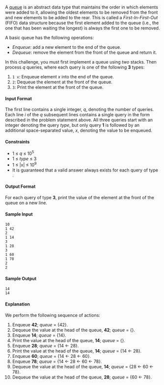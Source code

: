 A [queue](https://en.wikipedia.org/wiki/Queue_%28abstract_data_type%29) is an abstract data type that maintains the order in which elements were added to it, allowing the oldest elements to be removed from the front and new elements to be added to the rear. This is called a *First-In-First-Out* (FIFO) data structure because the first element added to the queue (i.e., the one that has been waiting the longest) is always the first one to be removed.

A basic queue has the following operations:

* *Enqueue*: add a new element to the end of the queue.
* *Dequeue*: remove the element from the front of the queue and return it.

In this challenge, you must first implement a queue using *two* stacks. Then process *q* queries, where each query is one of the following **3** types:

1. `1 x`: Enqueue element *x* into the end of the queue.
2. `2`: Dequeue the element at the front of the queue.
3. `3`: Print the element at the front of the queue.

#### Input Format

The first line contains a single integer, *q*, denoting the number of queries. 
Each line *i* of the *q* subsequent lines contains a single query in the form described in the problem statement above. All three queries start with an integer denoting the query *type*, but only query **1** is followed by an additional space-separated value, *x*, denoting the value to be enqueued.

#### Constraints

* 1 ≤ *q* ≤ 10<sup>5</sup>
* 1 ≤ *type* ≤ 3
* 1 ≤ |x| ≤ 10<sup>9</sup>
* It is guaranteed that a valid answer always exists for each query of type .

#### Output Format

For each query of type **3**, print the value of the element at the front of the queue on a new line.

#### Sample Input

    10
    1 42
    2
    1 14
    3
    1 28
    3
    1 60
    1 78
    2
    2

#### Sample Output

    14
    14

#### Explanation

We perform the following sequence of actions:

1. Enqueue **42**; *queue* = {42}.
2. Dequeue the value at the head of the queue, **42**; *queue* = {}.
3. Enqueue **14**; *queue* = {14}.
4. Print the value at the head of the queue, **14**; *queue* = {}.
5. Enqueue **28**; *queue* = {14 ← 28}.
6. Print the value at the head of the queue, **14**; *queue* = {14 ← 28}.
7. Enqueue **60**; *queue* = {14 ← 28 ← 60}.
8. Enqueue **78**; *queue* = {14 ← 28 ← 60 ← 78}.
9. Dequeue the value at the head of the queue, **14**; *queue* = {28 ← 60 ← 78}.
10. Dequeue the value at the head of the queue, **28**; *queue* = {60 ← 78}.